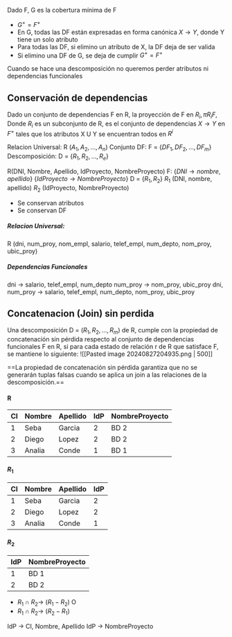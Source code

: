 Dado F, G es la cobertura mínima de F

- $G^+ = F^+$
- En G, todas las DF están expresadas en forma canónica $X \rightarrow Y$, donde Y tiene un solo atributo
- Para todas las DF, si elimino un atributo de X, la DF deja de ser valida
- Si elimino una DF de G, se deja de cumplir $G^+ = F^+$

Cuando se hace una descomposición no queremos perder atributos ni dependencias funcionales

## Conservación de dependencias
Dado un conjunto de dependencias F en R, la proyección de F en $R_i, \pi R_iF$, Donde $R_i$ es un subconjunto de R, es el conjunto de dependencias $X \rightarrow Y$ en $F^+$ tales que los atributos X U Y se encuentran todos en $R^i$

Relacion Universal: R ($A_1, A_2, ..., A_n$)
Conjunto DF: F = {$DF_1, DF_2, ..., DF_m$}
Descomposición: D = {$R_1, R_2, ..., R_e$}

R(DNI, Nombre, Apellido, IdProyecto, NombreProyecto)
F: {$DNI \rightarrow nombre, apellido$}
	{$IdProyecto \rightarrow NombreProyecto$}
D = {$R_1, R_2$} $R_1$ (DNI, nombre, apellido)
			$R_2$ (IdProyecto, NombreProyecto)

- Se conservan atributos
- Se conservan DF


##### Relacion Universal:
R (dni, num_proy, nom_empl, salario, telef_empl, num_depto, nom_proy, ubic_proy)

##### Dependencias Funcionales
dni $\rightarrow$ salario, telef_empl, num_depto
num_proy $\rightarrow$ nom_proy, ubic_proy
dni, num_proy $\rightarrow$ salario, telef_empl, num_depto, nom_proy, ubic_proy

## Concatenacion (Join) sin perdida
Una descomposición D = ($R_1, R_2, ..., R_m$) de R, cumple con la propiedad de concatenación sin pérdida respecto al conjunto de dependencias funcionales F en R, si para cada estado de relación r de R que satisface F, se mantiene lo siguiente:
![[Pasted image 20240827204935.png | 500]]

==La propiedad de concatenación sin pérdida garantiza que no se generarán tuplas falsas cuando se aplica un join a las relaciones de la descomposición.==


#### R

| CI  | Nombre | Apellido | IdP | NombreProyecto |
| --- | ------ | -------- | --- | -------------- |
| 1   | Seba   | Garcia   | 2   | BD 2           |
| 2   | Diego  | Lopez    | 2   | BD 2           |
| 3   | Analia | Conde    | 1   | BD 1           |

#### $R_1$

| CI  | Nombre | Apellido | IdP |
| --- | ------ | -------- | --- |
| 1   | Seba   | Garcia   | 2   |
| 2   | Diego  | Lopez    | 2   |
| 3   | Analia | Conde    | 1   |

#### $R_2$


| IdP | NombreProyecto |
| --- | -------------- |
| 1   | BD 1           |
| 2   | BD 2           |

- $R_1 \cap R_2 \rightarrow$ ($R_1 - R_2$)
		O
-  $R_1 \cap R_2 \rightarrow$ ($R_2 - R_1$)

IdP $\rightarrow$ CI, Nombre, Apellido
IdP $\rightarrow$ NombreProyecto 


